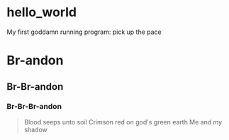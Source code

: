 # hello_world
My first goddamn running program: pick up the pace
# Br-andon
## Br-Br-andon
### Br-Br-Br-andon
> Blood seeps unto soil
> Crimson red on god's green earth
> Me and my shadow
